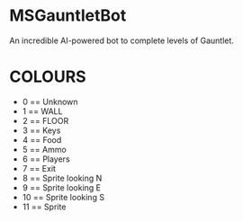 # MSGauntletBot
An incredible AI-powered bot to complete levels of Gauntlet.

# COLOURS
* 0 == Unknown
* 1 == WALL
* 2 == FLOOR
* 3 == Keys
* 4 == Food
* 5 == Ammo
* 6 == Players
* 7 == Exit
* 8 == Sprite looking N
* 9 == Sprite looking E
* 10 == Sprite looking S
* 11 == Sprite
